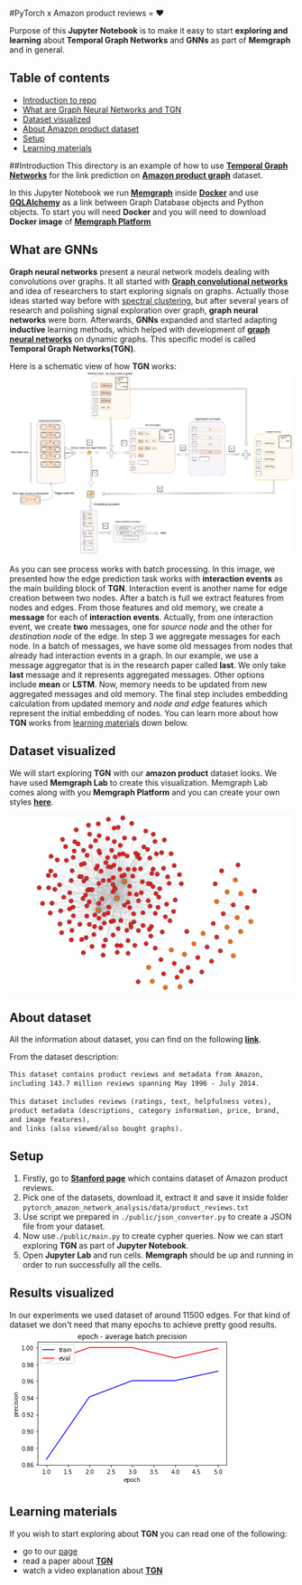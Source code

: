 #PyTorch x Amazon product reviews = :heart:

Purpose of this  **Jupyter Notebook** is to make it easy to start **exploring and learning**
about **Temporal Graph Networks** and **GNNs** as part of **Memgraph** and in general.


## Table of contents
 * [Introduction to repo](#introduction)
 * [What are Graph Neural Networks and TGN](#what-are-gnns)
 * [Dataset visualized](#dataset-visualized)
 * [About Amazon product dataset](#about-dataset)
 * [Setup](#setup)
 * [Learning materials](#learning-materials)

##Introduction
This directory is an example of how to use **[Temporal Graph Networks](https://memgraph.com/docs/mage/query-modules/python/tgn)** for the
link prediction on **[Amazon product graph](http://snap.stanford.edu/data/amazon/productGraph/)** dataset.

In this Jupyter Notebook  we run **[Memgraph](https://memgraph.com/docs/memgraph/)** inside 
**[Docker](https://www.docker.com/)** and use **[GQLAlchemy](https://memgraph.com/docs/gqlalchemy/)** as a link between 
Graph Database objects and Python objects. To start you will need **Docker** and you will need to download 
**Docker image** of **[Memgraph Platform](https://memgraph.com/download)**


## What are GNNs
**Graph neural networks** present a neural network models dealing with convolutions over graphs. It all started
with **[Graph convolutional networks](https://arxiv.org/abs/1609.02907)** and idea of researchers to start exploring signals on graphs.
Actually those ideas started way before with [spectral clustering](https://arxiv.org/pdf/0711.0189.pdf), 
but after several years of research and polishing signal exploration over graph, **graph neural networks** were born.
Afterwards, **GNNs** expanded and started adapting **inductive** learning methods, which helped with development of
**[graph neural networks](https://towardsdatascience.com/temporal-graph-networks-ab8f327f2efe)** on dynamic graphs. This
specific model is called **Temporal Graph Networks(TGN)**.

Here is a schematic view of how **TGN** works:
![TGN](images/tgn.png)

As you can see process works with batch processing. In this image, we presented how the edge prediction task works
with **interaction events** as the main building block of **TGN**. Interaction event is another name for edge creation
between two nodes. After a batch is full we extract features from nodes and edges. From those features and old memory, we 
create a **message** for each of **interaction events**. Actually, from one interaction event, we create **two** messages, one
for *source node* and the other for *destination node* of the edge. In step 3 we aggregate messages for each node. In a batch 
of messages, we have some old messages from nodes that already had interaction events in a graph. In our example, we use
a message aggregator that is in the research paper called **last**. We only take **last** message and it represents aggregated messages.
Other options include **mean** or **LSTM**. Now, memory needs to be updated from new aggregated messages and old memory.
The final step includes embedding calculation from updated memory and *node and edge* features which represent the initial embedding
of nodes. You can learn more about how **TGN** works from [learning materials](#learning-materials) down below.

## Dataset visualized
We will start exploring **TGN** with our **amazon product** dataset looks. We have used **Memgraph Lab** to create
this visualization. Memgraph Lab comes along with you **Memgraph Platform** and you can create your own styles **[here](https://memgraph.com/docs/memgraph-lab/)**.

![Dataset](images/amazon-user-item-dataset.png)


## About dataset
All the information about dataset, you can find on the following **[link](http://snap.stanford.edu/data/amazon/productGraph/)**.

From the dataset description: 
```plaintext
This dataset contains product reviews and metadata from Amazon, 
including 143.7 million reviews spanning May 1996 - July 2014.

This dataset includes reviews (ratings, text, helpfulness votes), 
product metadata (descriptions, category information, price, brand, and image features), 
and links (also viewed/also bought graphs).
```

## Setup
1. Firstly, go to **[Stanford page](http://snap.stanford.edu/data/amazon/)** which contains dataset of Amazon product reviews.
2. Pick one of the datasets, download it, extract it and save it inside folder `pytorch_amazon_network_analysis/data/product_reviews.txt`
3. Use script we prepared in `./public/json_converter.py` to create a JSON file from your dataset. 
4. Now use`./public/main.py` to create cypher queries. Now we can start exploring **TGN** as part of **Jupyter Notebook**.
5. Open **Jupyter Lab** and run cells. **Memgraph** should be up and running in order to run successfully all the cells.

## Results visualized
In our experiments we used dataset of around 11500 edges. For that kind of dataset we don't need that many epochs to achieve pretty good results.
![TGN](images/amazon-user-item-train-eval.png)

## Learning materials
If you wish to start exploring about **TGN** you can read one of the following:
* go to our [page](https://memgraph.com/docs/mage/query-modules/python/tgn) 
* read a paper about **[TGN](https://arxiv.org/pdf/2006.10637.pdf)**
* watch a video explanation about **[TGN](https://www.youtube.com/watch?v=0tw66aTfWaI&t=1s)**
